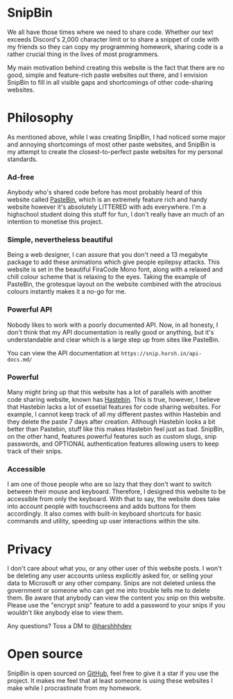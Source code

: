 # SnipBin

We all have those times where we need to share code. Whether our
text exceeds Discord's 2,000 character limit or to share a snippet
of code with my friends so they can copy my programming homework,
sharing code is a rather crucial thing in the lives of most programmers.

My main motivation behind creating this website is the fact that
there are no good, simple and feature-rich paste websites out there,
and I envision SnipBin to fill in all visible gaps and shortcomings
of other code-sharing websites.

# Philosophy

As mentioned above, while I was creating SnipBin, I had noticed some
major and annoying shortcomings of most other paste websites, and SnipBin
is my attempt to create the closest-to-perfect paste websites for my
personal standards.

### Ad-free

Anybody who's shared code before has most probably heard of this website
called [PasteBin](https://pastebin.com/), which is an extremely feature rich
and handy website however it's absolutely LITTERED with ads everywhere. I'm
a highschool student doing this stuff for fun, I don't really have an much
of an intention to monetise this project.

### Simple, nevertheless beautiful

Being a web designer, I can assure that you don't need a 13 megabyte package
to add these animations which give people epilepsy attacks. This website
is set in the beautiful FiraCode Mono font, along with a relaxed and chill
colour scheme that is relaxing to the eyes. Taking the example of PasteBin,
the grotesque layout on the website combined with the atrocious colours
instantly makes it a no-go for me.

### Powerful API

Nobody likes to work with a poorly documented API. Now, in all honesty,
I don't think that my API documentation is really good or anything, but
it's understandable and clear which is a large step up from sites like
PasteBin.

You can view the API documentation at `https://snip.hxrsh.in/api-docs.md/`

### Powerful

Many might bring up that this website has a lot of parallels with another
code sharing website, known has [Hastebin](https://hastebin.com/). This is
true, however, I believe that Hastebin lacks a lot of essetial features
for code sharing websites. For example, I cannot keep track of all my
different pastes within Hastebin and they delete the paste 7 days after
creation. Although Hastebin looks a bit better than Pastebin, stuff like
this makes Hastebin feel just as bad. SnipBin, on the other hand, features
powerful features such as custom slugs, snip passwords, and OPTIONAL
authentication features allowing users to keep track of their snips.

### Accessible

I am one of those people who are so lazy that they don't want to switch
between their mouse and keyboard. Therefore, I designed this website to
be accessible from only the keyboard. With that to say, the website
does take into account people with touchscreens and adds buttons for them
accordingly. It also comes with built-in keyboard shortcuts for basic
commands and utility, speeding up user interactions within the site.

# Privacy

I don't care about what you, or any other user of this website posts. I
won't be deleting any user accounts unless explicitly asked for, or
selling your data to Microsoft or any other company. Snips are not
deleted unless the government or someone who can get me into trouble tells
me to delete them. Be aware that anybody can view the content you snip
on this website. Please use the "encrypt snip" feature to add a password
to your snips if you wouldn't like anybody else to view them.

Any questions? Toss a DM to [@harshhhdev](https://twitter.com/harshhhdev/)

# Open source

SnipBin is open sourced on [GitHub](https://github.com/harshhhdev/snipin),
feel free to give it a star if you use the project. It makes me feel that
at least someone is using these websites I make while I procrastinate
from my homework.

